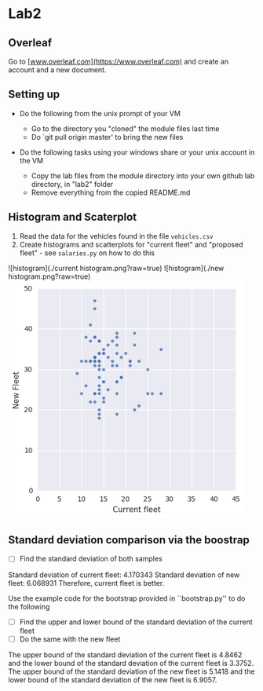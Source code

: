 # Lab2

## Overleaf

Go to [www.overleaf.com](https://www.overleaf.com) and create an account and a new document.

## Setting up 
* Do the following from the unix prompt of your VM
	* Go to the directory you "cloned" the module files last time
	* Do `git pull origin master' to bring the new files

* Do the following tasks using your windows share or your unix account in the VM	
	* Copy the lab files from the module directory into your own github lab directory, in "lab2" folder
	* Remove everything from the copied README.md

## Histogram and Scaterplot

1. Read the data for the vehicles found in the file `vehicles.csv`
2. Create histograms and scatterplots for "current fleet" and "proposed fleet" - see `salaries.py` on how to do this

![histogram](./current histogram.png?raw=true)
![histogram](./new histogram.png?raw=true)
![scaterplot](./scaterplot.png?raw=true)

## Standard deviation comparison via the boostrap

- [ ] Find the standard deviation of both samples

Standard deviation of current fleet: 4.170343
Standard deviation of new fleet: 6.068931
Therefore, current fleet is better.

Use the example code for the bootstrap provided in ``bootstrap.py'' to do the following
- [ ] Find the upper and lower bound of the standard deviation of the current fleet
- [ ] Do the same with the new fleet

The upper bound of the standard deviation of the current fleet is 4.8462 and the lower bound of the standard deviation of the current fleet is 3.3752.
The upper bound of the standard deviation of the new fleet is 5.1418 and the lower bound of the standard deviation of the new fleet is 6.9057.

